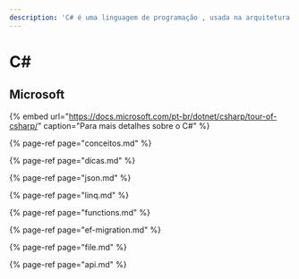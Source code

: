 ```yaml
---
description: 'C# é uma linguagem de programação , usada na arquitetura .NET da Microsoft'
---
```


# C\#

## Microsoft

{% embed url="https://docs.microsoft.com/pt-br/dotnet/csharp/tour-of-csharp/" caption="Para mais detalhes sobre o C\#" %}

{% page-ref page="conceitos.md" %}

{% page-ref page="dicas.md" %}

{% page-ref page="json.md" %}

{% page-ref page="linq.md" %}

{% page-ref page="functions.md" %}

{% page-ref page="ef-migration.md" %}

{% page-ref page="file.md" %}

{% page-ref page="api.md" %}





## 



## 

